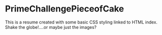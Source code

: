 # PrimeChallengePieceofCake
This is a resume created with some basic CSS styling linked to HTML index.  Shake the globe!....or maybe just the images?
